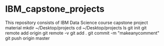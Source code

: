 # IBM_capstone_projects
This repository consists of IBM Data Science course capstone project material
mkdir ~/Desktop/projects
cd ~/Desktop/projects
ls
git init
git remote add origin <githubclonelinkpastehere>
git remote -v
git add .
git commit -m "makeanycomment"
git push origin master
